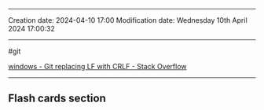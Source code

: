 

----
Creation date: 2024-04-10 17:00
Modification date: Wednesday 10th April 2024 17:00:32

----

#git

[windows - Git replacing LF with CRLF - Stack Overflow](https://stackoverflow.com/questions/1967370/git-replacing-lf-with-crlf)








---
## Flash cards section
